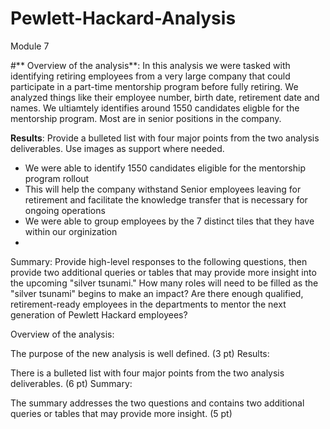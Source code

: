 # Pewlett-Hackard-Analysis
Module 7

#** Overview of the analysis**: 
In this analysis we were tasked with identifying retiring employees from a very large company that could participate in a part-time mentorship program before fully retiring. We analyzed things like their employee number, birth date, retirement date and names. We ultiamtely identifies around 1550 candidates eligble for the mentorship program. Most are in senior positions in the company. 


**Results**: Provide a bulleted list with four major points from the two analysis deliverables. Use images as support where needed.

- We were able to identify 1550 candidates eligible for the mentorship program rollout
- This will help the company withstand Senior employees leaving for retirement and facilitate the knowledge transfer that is necessary for ongoing operations
- We were able to group employees by the 7 distinct tiles that they have within our orginization 
-

Summary: Provide high-level responses to the following questions, then provide two additional queries or tables that may provide more insight into the upcoming "silver tsunami."
How many roles will need to be filled as the "silver tsunami" begins to make an impact?
Are there enough qualified, retirement-ready employees in the departments to mentor the next generation of Pewlett Hackard employees?

Overview of the analysis:

The purpose of the new analysis is well defined. (3 pt)
Results:

There is a bulleted list with four major points from the two analysis deliverables. (6 pt)
Summary:

The summary addresses the two questions and contains two additional queries or tables that may provide more insight. (5 pt)
